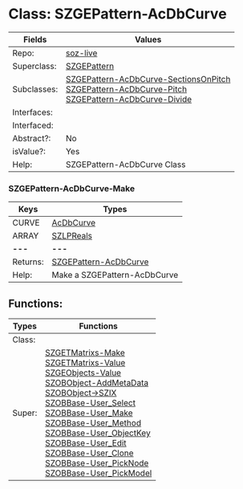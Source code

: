 
# Class:	SZGEPattern-AcDbCurve

| Fields | Values |
| --------- | --------- |
| Repo: | [soz-live](/repos/soz-live.html) |
| Superclass: | [SZGEPattern](SZGEPattern.html) |
| Subclasses: | [SZGEPattern-AcDbCurve-SectionsOnPitch](SZGEPattern-AcDbCurve-SectionsOnPitch.html) <br> [SZGEPattern-AcDbCurve-Pitch](SZGEPattern-AcDbCurve-Pitch.html) <br> [SZGEPattern-AcDbCurve-Divide](SZGEPattern-AcDbCurve-Divide.html) |
| Interfaces: |  |
| Interfaced: |  |
| Abstract?: | No |
| isValue?: | Yes |
| Help: | SZGEPattern-AcDbCurve Class |

### SZGEPattern-AcDbCurve-Make

| Keys | Types |
| --------- | --------- |
| CURVE | [AcDbCurve](AcDbCurve.html) |
| ARRAY | [SZLPReals](SZLPReals.html) |
| **---** | **---** |
| Returns: | [SZGEPattern-AcDbCurve](SZGEPattern-AcDbCurve.html) |
| Help: | Make a SZGEPattern-AcDbCurve |


## Functions:

| Types | Functions |
| --------- | --------- |
| Class: |  |
| Super: | [SZGETMatrixs-Make](SZGETMatrixs.html) <br> [SZGETMatrixs-Value](SZGETMatrixs.html) <br> [SZGEObjects-Value](SZGEObjects.html) <br> [SZOBObject-AddMetaData](SZOBObject.html) <br> [SZOBObject->SZIX](SZOBObject.html) <br> [SZOBBase-User_Select](SZOBBase.html) <br> [SZOBBase-User_Make](SZOBBase.html) <br> [SZOBBase-User_Method](SZOBBase.html) <br> [SZOBBase-User_ObjectKey](SZOBBase.html) <br> [SZOBBase-User_Edit](SZOBBase.html) <br> [SZOBBase-User_Clone](SZOBBase.html) <br> [SZOBBase-User_PickNode](SZOBBase.html) <br> [SZOBBase-User_PickModel](SZOBBase.html) |


